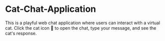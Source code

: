# Cat-Chat-Application
This is a playful web chat application where users can interact with a virtual cat. Click the cat icon 🐾 to open the chat, type your message, and see the cat's response.
